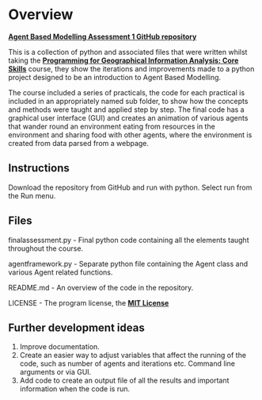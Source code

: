# Overview

**[Agent Based Modelling Assessment 1 GitHub repository](https://https://github.com/kweird/githubintro/)**

This is a collection of python and associated files that were written whilst taking the **[Programming for Geographical Information Analysis: Core Skills](https://www.geog.leeds.ac.uk/courses/computing/study/core-python/)** course, they show the iterations and improvements made to a python project designed to be an introduction to Agent Based Modelling.

The course included a series of practicals, the code for each practical is included in an appropriately named sub folder, to show how the concepts and methods were taught and applied step by step. The final code has a graphical user interface (GUI) and creates an animation of various agents that wander round an environment eating from resources in the environment and sharing food with other agents, where the environment is created from data parsed from a webpage.

## Instructions

Download the repository from GitHub and run with python. Select run from the Run menu.

## Files

finalassessment.py - Final python code containing all the elements taught throughout the course.

agentframework.py - Separate python file containing the Agent class and various Agent related functions.

README.md - An overview of the code in the repository.

LICENSE - The program license, the **[MIT License](https://choosealicense.com/licenses/mit/)**

## Further development ideas

1. Improve documentation.
2. Create an easier way to adjust variables that affect the running of the code, such as number of agents and iterations etc. Command line arguments or via GUI.
3. Add code to create an output file of all the results and important information when the code is run.
